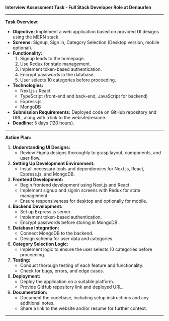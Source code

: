 **Interview Assessment Task - Full Stack Developer Role at Denaurlen**

---

**Task Overview:**

- **Objective:** Implement a web application based on provided UI designs using the MERN stack.
- **Screens:** Signup, Sign in, Category Selection (Desktop version, mobile optional).
- **Functionality:**
    1. Signup leads to the homepage.
    2. Use Redux for state management.
    3. Implement token-based authentication.
    4. Encrypt passwords in the database.
    5. User selects 10 categories before proceeding.
- **Technologies:**
    - Next.js / React
    - TypeScript (front-end and back-end, JavaScript for backend)
    - Express.js
    - MongoDB
- **Submission Requirements:** Deployed code on GitHub repository and URL, along with a link to the website/resume.
- **Deadline:** 5 days (120 hours).

---

**Action Plan:**

1. **Understanding UI Designs:**
    - Review Figma designs thoroughly to grasp layout, components, and user flow.
2. **Setting Up Development Environment:**
    - Install necessary tools and dependencies for Next.js, React, Express.js, and MongoDB.
3. **Frontend Development:**
    - Begin frontend development using Next.js and React.
    - Implement signup and signin screens with Redux for state management.
    - Ensure responsiveness for desktop and optionally for mobile.
4. **Backend Development:**
    - Set up Express.js server.
    - Implement token-based authentication.
    - Encrypt passwords before storing in MongoDB.
5. **Database Integration:**
    - Connect MongoDB to the backend.
    - Design schema for user data and categories.
6. **Category Selection Logic:**
    - Implement logic to ensure the user selects 10 categories before proceeding.
7. **Testing:**
    - Conduct thorough testing of each feature and functionality.
    - Check for bugs, errors, and edge cases.
8. **Deployment:**
    - Deploy the application on a suitable platform.
    - Provide GitHub repository link and deployed URL.
9. **Documentation:**
    - Document the codebase, including setup instructions and any additional notes.
    - Share a link to the website and/or resume for further context.

---
